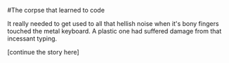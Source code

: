 #The corpse that learned to code

It really needed to get used
to all that hellish noise
when it's bony fingers touched
the metal keyboard. A plastic one
had suffered damage from that incessant
typing.

[continue the story here]
